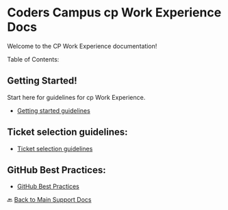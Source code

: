 # Coders Campus cp Work Experience Docs

Welcome to the CP Work Experience documentation!

Table of Contents:

## Getting Started!
Start here for guidelines for cp Work Experience.
- [Getting started guidelines](../item/CP_WORK_EXPERIENCE_README.md)

## Ticket selection guidelines:
- [Ticket selection guidelines](../item/TICKET_SELECTION_GUIDELINES.md)

## GitHub Best Practices:
- [GitHub Best Practices](../item/GITHUB_BEST_PRACTICES.md)















🔙 [Back to Main Support Docs](../README.md)
